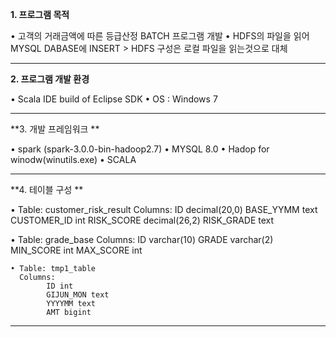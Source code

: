 **1. 프로그램 목적**

  • 고객의 거래금액에 따른 등급산정 BATCH 프로그램 개발
  • HDFS의 파일을 읽어 MYSQL DABASE에 INSERT
    > HDFS 구성은 로컬 파일을 읽는것으로 대체

- - -
**2. 프로그램 개발 환경**

  • Scala IDE build of Eclipse SDK
  • OS : Windows 7

- - -  
**3. 개발 프레임워크 **

   • spark (spark-3.0.0-bin-hadoop2.7)
   • MYSQL 8.0
   • Hadop for winodw(winutils.exe)
   • SCALA
   
- - -
**4. 테이블 구성 ** 

   • Table: customer_risk_result
            Columns:
            ID decimal(20,0) 
            BASE_YYMM text 
            CUSTOMER_ID int 
            RISK_SCORE decimal(26,2) 
            RISK_GRADE text
            

   • Table: grade_base
     Columns:
            ID varchar(10) 
            GRADE varchar(2) 
            MIN_SCORE int 
            MAX_SCORE int


    • Table: tmp1_table
      Columns:
            ID int 
            GIJUN_MON text 
            YYYYMM text 
            AMT bigint
- - -
            
